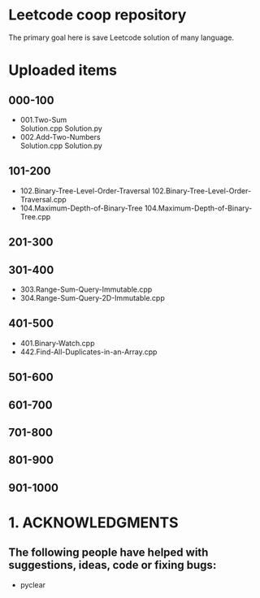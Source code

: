 # Leetcode coop repository
The primary goal here is save Leetcode solution of many language.

# Uploaded items

## 000-100
+ 001.Two-Sum     
	Solution.cpp
	Solution.py
+ 002.Add-Two-Numbers    
	Solution.cpp
	Solution.py
## 101-200
+ 102.Binary-Tree-Level-Order-Traversal
	102.Binary-Tree-Level-Order-Traversal.cpp
+ 104.Maximum-Depth-of-Binary-Tree
	104.Maximum-Depth-of-Binary-Tree.cpp
## 201-300
## 301-400
+ 303.Range-Sum-Query-Immutable.cpp
+ 304.Range-Sum-Query-2D-Immutable.cpp
## 401-500
+ 401.Binary-Watch.cpp
+ 442.Find-All-Duplicates-in-an-Array.cpp
## 501-600
## 601-700
## 701-800
## 801-900
## 901-1000

# 1. ACKNOWLEDGMENTS
The following people have helped with suggestions, ideas, code or fixing bugs:
----

+ pyclear
